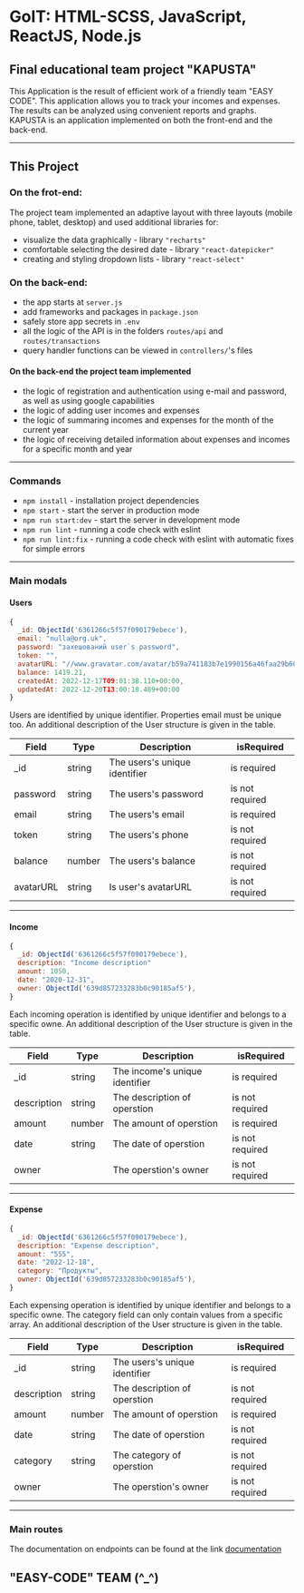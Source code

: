
# GoIT: HTML-SCSS, JavaScript, ReactJS, Node.js 

## Final educational team project "KAPUSTA"
This Application is the result of efficient work of a friendly team "EASY CODE". This application allows you to track your incomes and expenses. The results can be analyzed using convenient reports and graphs. KAPUSTA is an application implemented on both the front-end and the back-end.

***
## This Project
### On the frot-end:
Тhe project team implemented an adaptive layout with three layouts (mobile phone, tablet, desktop) and used additional libraries for:
+ visualize the data graphically - library `"recharts"`
+ comfortable selecting the desired date - library `"react-datepicker"`
+ creating and styling dropdown lists - library `"react-select"`

### On the back-end:
+ the app starts at `server.js`
+ add frameworks and packages in `package.json`
+ safely store app secrets in `.env`
+ all the logic of the API is in the folders `routes/api` and `routes/transactions`
+ query handler functions can be viewed in  `controllers/`'s files
  
#### On the back-end the project team implemented
+ the logic of registration and authentication using e-mail and password, as well as using google capabilities
+ the logic of adding user incomes and expenses 
+ the logic of summaring incomes and expenses for the month of the current year 
+ the logic of receiving detailed information about expenses and incomes for a specific month and year

***
### Commands

- `npm install` - installation project dependencies
- `npm start` - start the server in production mode 
- `npm run start:dev` - start the server in development mode
- `npm run lint` - running a code check with eslint
- `npm run lint:fix` - running a code check with eslint with automatic fixes for simple errors

***
### Main modals
#### Users

```javaScript
{
  _id: ObjectId('6361266c5f57f090179ebece'),
  email: "nulla@org.uk",
  password: "захешований user`s password",
  token: "",
  avatarURL: "//www.gravatar.com/avatar/b59a741183b7e1990156a46faa29b60c",
  balance: 1419.21,
  createdAt: 2022-12-17T09:01:38.110+00:00, 
  updatedAt: 2022-12-20T13:00:18.489+00:00  
}
```

Users are identified by unique identifier. Properties email must be unique too. An additional description of the User structure is given in the table.

Field   |  Type  |   Description              | isRequired
--------|--------|----------------------------|------------
_id     |string  |The users's unique identifier|is required
password|string  |The users's password    |is not required
email   |string  |The users's email       |is required
token   |string  |The users's phone       |is not required
balance |number  |The users's balance     |is not required
avatarURL|string |Is user's avatarURL     |is not required

***
#### Income

```javaScript
{
  _id: ObjectId('6361266c5f57f090179ebece'),
  description: "Income description"
  amount: 1050,  
  date: "2020-12-31",
  owner: ObjectId('639d857233283b0c90185af5'), 
}
```

Each incoming operation is identified by unique identifier and belongs to a specific owne.  An additional description of the User structure is given in the table.

Field      |  Type  |   Description                | isRequired
-----------|--------|------------------------------|------------
_id        |string  |The income's unique identifier|is required
description|string  |The description of operstion  |is not required
amount     |number  |The amount of operstion       |is required
date       |string  |The date of operstion         |is not required
owner      |        |The operstion's owner         |is not required

***
#### Expense

```javaScript
{
  _id: ObjectId('6361266c5f57f090179ebece'),
  description: "Expense description",
  amount: "555",  
  date: "2022-12-18",
  category: "Продукты",
  owner: ObjectId('639d857233283b0c90185af5'), 
}
```

Each expensing operation is identified by unique identifier and belongs to a specific owne.  The category field can only contain values from a specific array. An additional description of the User structure is given in the table. 

Field      |  Type  |   Description               | isRequired
-----------|--------|-----------------------------|------------
_id        |string  |The users's unique identifier|is required
description|string  |The description of operstion |is not required
amount     |number  |The amount of operstion      |is required
date       |string  |The date of operstion        |is not required
category   |string  |The category of operstion    |is not required
owner      |        |The operstion's owner        |is not required

***
### Main routes
The documentation on endpoints can be found at the link  [documentation](https://kapusta-backend.onrender.com/api-docs/)

 ##  "EASY-CODE" TEAM     **(^_^)**



